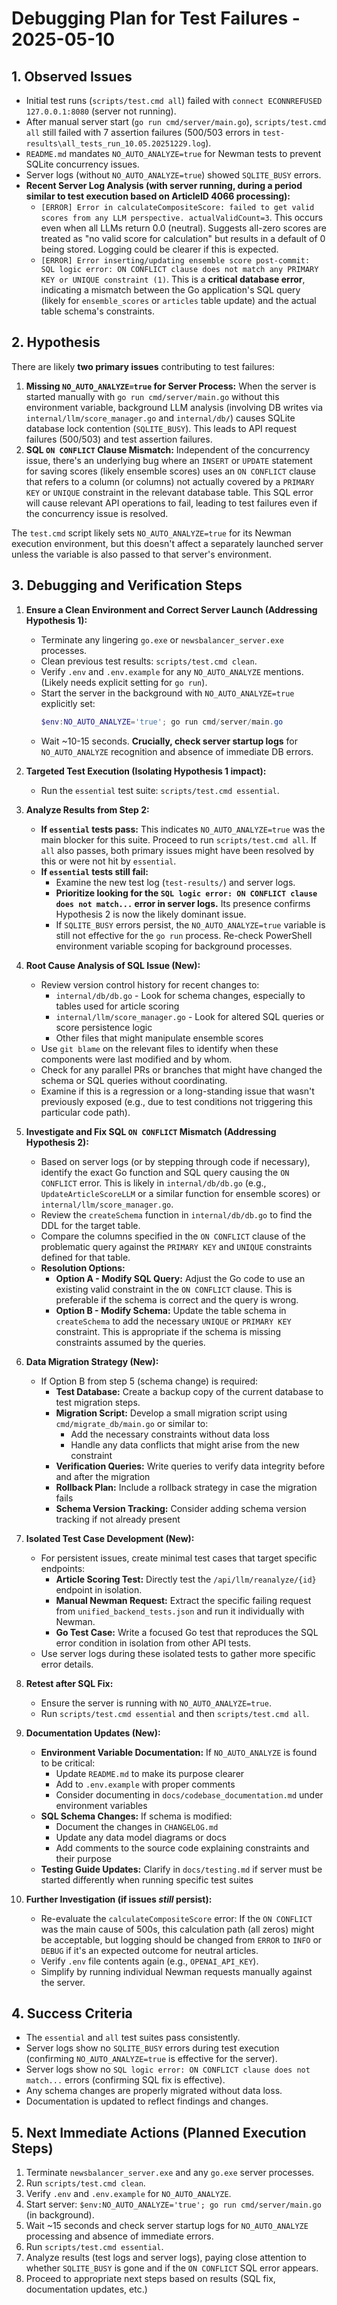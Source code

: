 # Debugging Plan for Test Failures - 2025-05-10

## 1. Observed Issues

*   Initial test runs (`scripts/test.cmd all`) failed with `connect ECONNREFUSED 127.0.0.1:8080` (server not running).
*   After manual server start (`go run cmd/server/main.go`), `scripts/test.cmd all` still failed with 7 assertion failures (500/503 errors in `test-results\all_tests_run_10.05.20251229.log`).
*   `README.md` mandates `NO_AUTO_ANALYZE=true` for Newman tests to prevent SQLite concurrency issues.
*   Server logs (without `NO_AUTO_ANALYZE=true`) showed `SQLITE_BUSY` errors.
*   **Recent Server Log Analysis (with server running, during a period similar to test execution based on ArticleID 4066 processing):**
    *   `[ERROR] Error in calculateCompositeScore: failed to get valid scores from any LLM perspective. actualValidCount=3`. This occurs even when all LLMs return 0.0 (neutral). Suggests all-zero scores are treated as "no valid score for calculation" but results in a default of 0 being stored. Logging could be clearer if this is expected.
    *   `[ERROR] Error inserting/updating ensemble score post-commit: SQL logic error: ON CONFLICT clause does not match any PRIMARY KEY or UNIQUE constraint (1)`. This is a **critical database error**, indicating a mismatch between the Go application's SQL query (likely for `ensemble_scores` or `articles` table update) and the actual table schema's constraints.

## 2. Hypothesis

There are likely **two primary issues** contributing to test failures:

1.  **Missing `NO_AUTO_ANALYZE=true` for Server Process:** When the server is started manually with `go run cmd/server/main.go` without this environment variable, background LLM analysis (involving DB writes via `internal/llm/score_manager.go` and `internal/db/`) causes SQLite database lock contention (`SQLITE_BUSY`). This leads to API request failures (500/503) and test assertion failures.
2.  **SQL `ON CONFLICT` Clause Mismatch:** Independent of the concurrency issue, there's an underlying bug where an `INSERT` or `UPDATE` statement for saving scores (likely ensemble scores) uses an `ON CONFLICT` clause that refers to a column (or columns) not actually covered by a `PRIMARY KEY` or `UNIQUE` constraint in the relevant database table. This SQL error will cause relevant API operations to fail, leading to test failures even if the concurrency issue is resolved.

The `test.cmd` script likely sets `NO_AUTO_ANALYZE=true` for its Newman execution environment, but this doesn't affect a separately launched server unless the variable is also passed to that server's environment.

## 3. Debugging and Verification Steps

1.  **Ensure a Clean Environment and Correct Server Launch (Addressing Hypothesis 1):**
    *   Terminate any lingering `go.exe` or `newsbalancer_server.exe` processes.
    *   Clean previous test results: `scripts/test.cmd clean`.
    *   Verify `.env` and `.env.example` for any `NO_AUTO_ANALYZE` mentions. (Likely needs explicit setting for `go run`).
    *   Start the server in the background with `NO_AUTO_ANALYZE=true` explicitly set:
        ```powershell
        $env:NO_AUTO_ANALYZE='true'; go run cmd/server/main.go
        ```
    *   Wait ~10-15 seconds. **Crucially, check server startup logs** for `NO_AUTO_ANALYZE` recognition and absence of immediate DB errors.

2.  **Targeted Test Execution (Isolating Hypothesis 1 impact):**
    *   Run the `essential` test suite: `scripts/test.cmd essential`.

3.  **Analyze Results from Step 2:**
    *   **If `essential` tests pass:** This indicates `NO_AUTO_ANALYZE=true` was the main blocker for this suite. Proceed to run `scripts/test.cmd all`. If `all` also passes, both primary issues might have been resolved by this or were not hit by `essential`.
    *   **If `essential` tests still fail:**
        *   Examine the new test log (`test-results/`) and server logs.
        *   **Prioritize looking for the `SQL logic error: ON CONFLICT clause does not match...` error in server logs.** Its presence confirms Hypothesis 2 is now the likely dominant issue.
        *   If `SQLITE_BUSY` errors persist, the `NO_AUTO_ANALYZE=true` variable is still not effective for the `go run` process. Re-check PowerShell environment variable scoping for background processes.

4.  **Root Cause Analysis of SQL Issue (New):**
    *   Review version control history for recent changes to:
        *   `internal/db/db.go` - Look for schema changes, especially to tables used for article scoring
        *   `internal/llm/score_manager.go` - Look for altered SQL queries or score persistence logic
        *   Other files that might manipulate ensemble scores
    *   Use `git blame` on the relevant files to identify when these components were last modified and by whom.
    *   Check for any parallel PRs or branches that might have changed the schema or SQL queries without coordinating.
    *   Examine if this is a regression or a long-standing issue that wasn't previously exposed (e.g., due to test conditions not triggering this particular code path).

5.  **Investigate and Fix SQL `ON CONFLICT` Mismatch (Addressing Hypothesis 2):**
    *   Based on server logs (or by stepping through code if necessary), identify the exact Go function and SQL query causing the `ON CONFLICT` error. This is likely in `internal/db/db.go` (e.g., `UpdateArticleScoreLLM` or a similar function for ensemble scores) or `internal/llm/score_manager.go`.
    *   Review the `createSchema` function in `internal/db/db.go` to find the DDL for the target table.
    *   Compare the columns specified in the `ON CONFLICT` clause of the problematic query against the `PRIMARY KEY` and `UNIQUE` constraints defined for that table.
    *   **Resolution Options:**
        *   **Option A - Modify SQL Query:** Adjust the Go code to use an existing valid constraint in the `ON CONFLICT` clause. This is preferable if the schema is correct and the query is wrong.
        *   **Option B - Modify Schema:** Update the table schema in `createSchema` to add the necessary `UNIQUE` or `PRIMARY KEY` constraint. This is appropriate if the schema is missing constraints assumed by the queries.

6.  **Data Migration Strategy (New):**
    *   If Option B from step 5 (schema change) is required:
        *   **Test Database:** Create a backup copy of the current database to test migration steps.
        *   **Migration Script:** Develop a small migration script using `cmd/migrate_db/main.go` or similar to:
            *   Add the necessary constraints without data loss
            *   Handle any data conflicts that might arise from the new constraint
        *   **Verification Queries:** Write queries to verify data integrity before and after the migration
        *   **Rollback Plan:** Include a rollback strategy in case the migration fails
        *   **Schema Version Tracking:** Consider adding schema version tracking if not already present

7.  **Isolated Test Case Development (New):**
    *   For persistent issues, create minimal test cases that target specific endpoints:
        *   **Article Scoring Test:** Directly test the `/api/llm/reanalyze/{id}` endpoint in isolation.
        *   **Manual Newman Request:** Extract the specific failing request from `unified_backend_tests.json` and run it individually with Newman.
        *   **Go Test Case:** Write a focused Go test that reproduces the SQL error condition in isolation from other API tests.
    *   Use server logs during these isolated tests to gather more specific error details.

8.  **Retest after SQL Fix:**
    *   Ensure the server is running with `NO_AUTO_ANALYZE=true`.
    *   Run `scripts/test.cmd essential` and then `scripts/test.cmd all`.

9.  **Documentation Updates (New):**
    *   **Environment Variable Documentation:** If `NO_AUTO_ANALYZE` is found to be critical:
        *   Update `README.md` to make its purpose clearer
        *   Add to `.env.example` with proper comments
        *   Consider documenting in `docs/codebase_documentation.md` under environment variables
    *   **SQL Schema Changes:** If schema is modified:
        *   Document the changes in `CHANGELOG.md`
        *   Update any data model diagrams or docs
        *   Add comments to the source code explaining constraints and their purpose
    *   **Testing Guide Updates:** Clarify in `docs/testing.md` if server must be started differently when running specific test suites

10.  **Further Investigation (if issues *still* persist):**
     *   Re-evaluate the `calculateCompositeScore` error: If the `ON CONFLICT` was the main cause of 500s, this calculation path (all zeros) might be acceptable, but logging should be changed from `ERROR` to `INFO` or `DEBUG` if it's an expected outcome for neutral articles.
     *   Verify `.env` file contents again (e.g., `OPENAI_API_KEY`).
     *   Simplify by running individual Newman requests manually against the server.

## 4. Success Criteria

*   The `essential` and `all` test suites pass consistently.
*   Server logs show no `SQLITE_BUSY` errors during test execution (confirming `NO_AUTO_ANALYZE=true` is effective for the server).
*   Server logs show no `SQL logic error: ON CONFLICT clause does not match...` errors (confirming SQL fix is effective).
*   Any schema changes are properly migrated without data loss.
*   Documentation is updated to reflect findings and changes.

## 5. Next Immediate Actions (Planned Execution Steps)

1.  Terminate `newsbalancer_server.exe` and any `go.exe` server processes.
2.  Run `scripts/test.cmd clean`.
3.  Verify `.env` and `.env.example` for `NO_AUTO_ANALYZE`.
4.  Start server: `$env:NO_AUTO_ANALYZE='true'; go run cmd/server/main.go` (in background).
5.  Wait ~15 seconds and check server startup logs for `NO_AUTO_ANALYZE` processing and absence of immediate errors.
6.  Run `scripts/test.cmd essential`.
7.  Analyze results (test logs and server logs), paying close attention to whether `SQLITE_BUSY` is gone and if the `ON CONFLICT` SQL error appears.
8.  Proceed to appropriate next steps based on results (SQL fix, documentation updates, etc.) 
